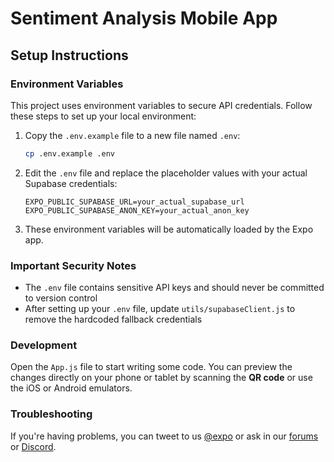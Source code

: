 # Sentiment Analysis Mobile App

## Setup Instructions

### Environment Variables

This project uses environment variables to secure API credentials. Follow these steps to set up your local environment:

1. Copy the `.env.example` file to a new file named `.env`:
   ```bash
   cp .env.example .env
   ```

2. Edit the `.env` file and replace the placeholder values with your actual Supabase credentials:
   ```
   EXPO_PUBLIC_SUPABASE_URL=your_actual_supabase_url
   EXPO_PUBLIC_SUPABASE_ANON_KEY=your_actual_anon_key
   ```

3. These environment variables will be automatically loaded by the Expo app.

### Important Security Notes

- The `.env` file contains sensitive API keys and should never be committed to version control
- After setting up your `.env` file, update `utils/supabaseClient.js` to remove the hardcoded fallback credentials

### Development

Open the `App.js` file to start writing some code. You can preview the changes directly on your phone or tablet by scanning the **QR code** or use the iOS or Android emulators.

### Troubleshooting

If you're having problems, you can tweet to us [@expo](https://twitter.com/expo) or ask in our [forums](https://forums.expo.dev/c/expo-dev-tools/61) or [Discord](https://chat.expo.dev/).
